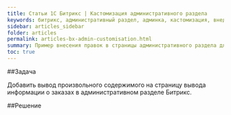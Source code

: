 ```yaml
---
title: Статьи 1С Битрикс | Кастомизация административного раздела
keywords: битрикс, административный раздел, админка, кастомизация, внедрение правок
sidebar: articles_sidebar
folder: articles
permalink: articles-bx-admin-customisation.html
summary: Пример внесения правок в страницы административного раздела для CMS 1С Битрикс
toc: true
---
```


##Задача

Добавить вывод произвольного содержимого на страницу вывода информации о заказах в административном разделе Битрикс.

##Решение
